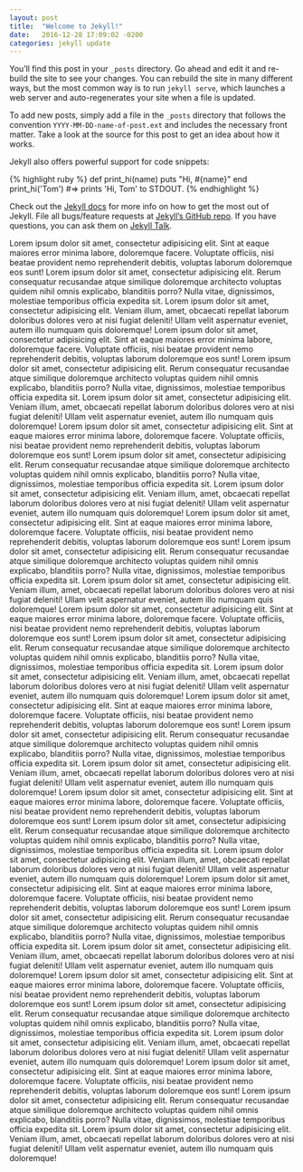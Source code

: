 ```yaml
---
layout: post
title:  "Welcome to Jekyll!"
date:   2016-12-28 17:09:02 -0200
categories: jekyll update
---
```

You’ll find this post in your `_posts` directory. Go ahead and edit it and re-build the site to see your changes. You can rebuild the site in many different ways, but the most common way is to run `jekyll serve`, which launches a web server and auto-regenerates your site when a file is updated.

To add new posts, simply add a file in the `_posts` directory that follows the convention `YYYY-MM-DD-name-of-post.ext` and includes the necessary front matter. Take a look at the source for this post to get an idea about how it works.

Jekyll also offers powerful support for code snippets:

{% highlight ruby %}
def print_hi(name)
  puts "Hi, #{name}"
end
print_hi('Tom')
#=> prints 'Hi, Tom' to STDOUT.
{% endhighlight %}

Check out the [Jekyll docs][jekyll-docs] for more info on how to get the most out of Jekyll. File all bugs/feature requests at [Jekyll’s GitHub repo][jekyll-gh]. If you have questions, you can ask them on [Jekyll Talk][jekyll-talk].

[jekyll-docs]: http://jekyllrb.com/docs/home
[jekyll-gh]:   https://github.com/jekyll/jekyll
[jekyll-talk]: https://talk.jekyllrb.com/

Lorem ipsum dolor sit amet, consectetur adipisicing elit. Sint at eaque maiores error minima labore, doloremque facere. Voluptate officiis, nisi beatae provident nemo reprehenderit debitis, voluptas laborum doloremque eos sunt!
Lorem ipsum dolor sit amet, consectetur adipisicing elit. Rerum consequatur recusandae atque similique doloremque architecto voluptas quidem nihil omnis explicabo, blanditiis porro? Nulla vitae, dignissimos, molestiae temporibus officia expedita sit.
Lorem ipsum dolor sit amet, consectetur adipisicing elit. Veniam illum, amet, obcaecati repellat laborum doloribus dolores vero at nisi fugiat deleniti! Ullam velit aspernatur eveniet, autem illo numquam quis doloremque!
Lorem ipsum dolor sit amet, consectetur adipisicing elit. Sint at eaque maiores error minima labore, doloremque facere. Voluptate officiis, nisi beatae provident nemo reprehenderit debitis, voluptas laborum doloremque eos sunt!
Lorem ipsum dolor sit amet, consectetur adipisicing elit. Rerum consequatur recusandae atque similique doloremque architecto voluptas quidem nihil omnis explicabo, blanditiis porro? Nulla vitae, dignissimos, molestiae temporibus officia expedita sit.
Lorem ipsum dolor sit amet, consectetur adipisicing elit. Veniam illum, amet, obcaecati repellat laborum doloribus dolores vero at nisi fugiat deleniti! Ullam velit aspernatur eveniet, autem illo numquam quis doloremque!
Lorem ipsum dolor sit amet, consectetur adipisicing elit. Sint at eaque maiores error minima labore, doloremque facere. Voluptate officiis, nisi beatae provident nemo reprehenderit debitis, voluptas laborum doloremque eos sunt!
Lorem ipsum dolor sit amet, consectetur adipisicing elit. Rerum consequatur recusandae atque similique doloremque architecto voluptas quidem nihil omnis explicabo, blanditiis porro? Nulla vitae, dignissimos, molestiae temporibus officia expedita sit.
Lorem ipsum dolor sit amet, consectetur adipisicing elit. Veniam illum, amet, obcaecati repellat laborum doloribus dolores vero at nisi fugiat deleniti! Ullam velit aspernatur eveniet, autem illo numquam quis doloremque!
Lorem ipsum dolor sit amet, consectetur adipisicing elit. Sint at eaque maiores error minima labore, doloremque facere. Voluptate officiis, nisi beatae provident nemo reprehenderit debitis, voluptas laborum doloremque eos sunt!
Lorem ipsum dolor sit amet, consectetur adipisicing elit. Rerum consequatur recusandae atque similique doloremque architecto voluptas quidem nihil omnis explicabo, blanditiis porro? Nulla vitae, dignissimos, molestiae temporibus officia expedita sit.
Lorem ipsum dolor sit amet, consectetur adipisicing elit. Veniam illum, amet, obcaecati repellat laborum doloribus dolores vero at nisi fugiat deleniti! Ullam velit aspernatur eveniet, autem illo numquam quis doloremque!
Lorem ipsum dolor sit amet, consectetur adipisicing elit. Sint at eaque maiores error minima labore, doloremque facere. Voluptate officiis, nisi beatae provident nemo reprehenderit debitis, voluptas laborum doloremque eos sunt!
Lorem ipsum dolor sit amet, consectetur adipisicing elit. Rerum consequatur recusandae atque similique doloremque architecto voluptas quidem nihil omnis explicabo, blanditiis porro? Nulla vitae, dignissimos, molestiae temporibus officia expedita sit.
Lorem ipsum dolor sit amet, consectetur adipisicing elit. Veniam illum, amet, obcaecati repellat laborum doloribus dolores vero at nisi fugiat deleniti! Ullam velit aspernatur eveniet, autem illo numquam quis doloremque!
Lorem ipsum dolor sit amet, consectetur adipisicing elit. Sint at eaque maiores error minima labore, doloremque facere. Voluptate officiis, nisi beatae provident nemo reprehenderit debitis, voluptas laborum doloremque eos sunt!
Lorem ipsum dolor sit amet, consectetur adipisicing elit. Rerum consequatur recusandae atque similique doloremque architecto voluptas quidem nihil omnis explicabo, blanditiis porro? Nulla vitae, dignissimos, molestiae temporibus officia expedita sit.
Lorem ipsum dolor sit amet, consectetur adipisicing elit. Veniam illum, amet, obcaecati repellat laborum doloribus dolores vero at nisi fugiat deleniti! Ullam velit aspernatur eveniet, autem illo numquam quis doloremque!
Lorem ipsum dolor sit amet, consectetur adipisicing elit. Sint at eaque maiores error minima labore, doloremque facere. Voluptate officiis, nisi beatae provident nemo reprehenderit debitis, voluptas laborum doloremque eos sunt!
Lorem ipsum dolor sit amet, consectetur adipisicing elit. Rerum consequatur recusandae atque similique doloremque architecto voluptas quidem nihil omnis explicabo, blanditiis porro? Nulla vitae, dignissimos, molestiae temporibus officia expedita sit.
Lorem ipsum dolor sit amet, consectetur adipisicing elit. Veniam illum, amet, obcaecati repellat laborum doloribus dolores vero at nisi fugiat deleniti! Ullam velit aspernatur eveniet, autem illo numquam quis doloremque!
Lorem ipsum dolor sit amet, consectetur adipisicing elit. Sint at eaque maiores error minima labore, doloremque facere. Voluptate officiis, nisi beatae provident nemo reprehenderit debitis, voluptas laborum doloremque eos sunt!
Lorem ipsum dolor sit amet, consectetur adipisicing elit. Rerum consequatur recusandae atque similique doloremque architecto voluptas quidem nihil omnis explicabo, blanditiis porro? Nulla vitae, dignissimos, molestiae temporibus officia expedita sit.
Lorem ipsum dolor sit amet, consectetur adipisicing elit. Veniam illum, amet, obcaecati repellat laborum doloribus dolores vero at nisi fugiat deleniti! Ullam velit aspernatur eveniet, autem illo numquam quis doloremque!
Lorem ipsum dolor sit amet, consectetur adipisicing elit. Sint at eaque maiores error minima labore, doloremque facere. Voluptate officiis, nisi beatae provident nemo reprehenderit debitis, voluptas laborum doloremque eos sunt!
Lorem ipsum dolor sit amet, consectetur adipisicing elit. Rerum consequatur recusandae atque similique doloremque architecto voluptas quidem nihil omnis explicabo, blanditiis porro? Nulla vitae, dignissimos, molestiae temporibus officia expedita sit.
Lorem ipsum dolor sit amet, consectetur adipisicing elit. Veniam illum, amet, obcaecati repellat laborum doloribus dolores vero at nisi fugiat deleniti! Ullam velit aspernatur eveniet, autem illo numquam quis doloremque!
Lorem ipsum dolor sit amet, consectetur adipisicing elit. Sint at eaque maiores error minima labore, doloremque facere. Voluptate officiis, nisi beatae provident nemo reprehenderit debitis, voluptas laborum doloremque eos sunt!
Lorem ipsum dolor sit amet, consectetur adipisicing elit. Rerum consequatur recusandae atque similique doloremque architecto voluptas quidem nihil omnis explicabo, blanditiis porro? Nulla vitae, dignissimos, molestiae temporibus officia expedita sit.
Lorem ipsum dolor sit amet, consectetur adipisicing elit. Veniam illum, amet, obcaecati repellat laborum doloribus dolores vero at nisi fugiat deleniti! Ullam velit aspernatur eveniet, autem illo numquam quis doloremque!